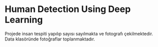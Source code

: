 # Human Detection Using Deep Learning
 Projede insan tespiti yapılıp sayısı sayılmakta ve fotografı çekilmektedir. Data klasöründe fotoğraflar toplanmaktadır.
